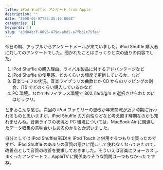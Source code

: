 ```yaml
---
title: iPod Shuffle アンケート from Apple
description: ""
date: "2008-02-07T23:35:16.000Z"
categories: []
keywords: []
slug: "a3d04bcf-0096-479d-abd5-a7fb31c75fe4"
---
```


今日の朝、アップルからアンケートメールが来ていました。iPod Shuffle 購入者に対してのアンケートでした。聞かれたことはざっくりと次の通りの内容でした。

1.  iPod Shuffle の購入理由、ライバル製品に対するアドバンテージなど
2.  iPod Shuffle の使用感。どのくらいの頻度で更新しているか、など
3.  音楽ライフの状況。音楽ライブラリの曲数とか CD からのリッピングの割合、iTS でどのくらい購入しているかなど
4.  PC 環境。なかでもワイヤレス環境で 802.11a/b/g/n を選択させられたのにはビックリ。

とまぁこんな感じ。次回の iPod ファミリーの更改が年末商戦が近い時期に行われるものと思いますが、iPod Shuffle の方向性などなど考え直す時期なのかも知れませんね。音楽ライフの状況と PC 環境については、MacBook Air に関連したデータ収集の意味合いもあるのかなとか思いました。

自分としては iPod Shuffle(RED)を iPod Touch と併用するつもりで買ったのですが、iPod Shuffle のあまりの音質の悪さに閉口して使わなくなってきたので、改善点として音質の改善を要求しておきました。そういえば音楽にフォーカスしまくったアンケートで、AppleTV に関係ありそうな質問は一つもなかったですね。
